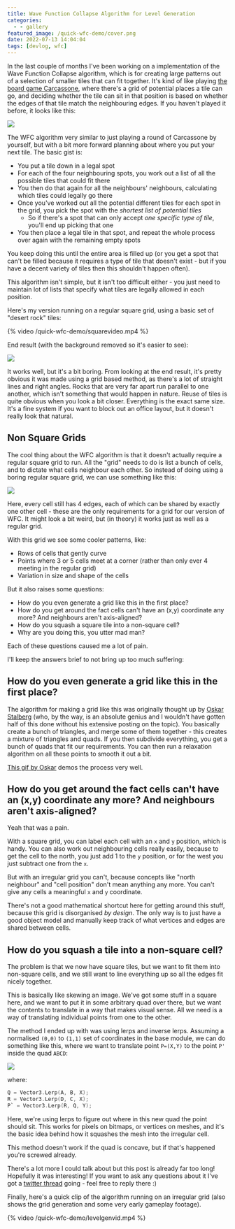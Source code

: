 ```yaml
---
title: Wave Function Collapse Algorithm for Level Generation
categories:
  - - gallery
featured_image: /quick-wfc-demo/cover.png
date: 2022-07-13 14:04:04
tags: [devlog, wfc]
---
```


In the last couple of months I've been working on a implementation of the Wave Function Collapse algorithm, which is for creating large patterns out of a selection of smaller tiles that can fit together. It's kind of like playing [the board game Carcassone](https://www.google.com/search?q=carcassonne+game&tbm=isch), where there's a grid of potential places a tile can go, and deciding whether the tile can sit in that position is based on whether the edges of that tile match the neighbouring edges. If you haven't played it before, it looks like this:

![](quick-wfc-demo/carcassonne.jpg)

The WFC algorithm very similar to just playing a round of Carcassone by yourself, but with a bit more forward planning about where you put your next tile. The basic gist is:

- You put a tile down in a legal spot
- For each of the four neighbouring spots, you work out a list of all the possible tiles that could fit there
- You then do that again for all the neighbours' neighbours, calculating which tiles could legally go there
- Once you've worked out all the potential different tiles for each spot in the grid, you pick the spot with the _shortest list of potential tiles_
  - So if there's a spot that can only accept _one specific type of tile_, you'll end up picking that one
- You then place a legal tile in that spot, and repeat the whole process over again with the remaining empty spots

You keep doing this until the entire area is filled up (or you get a spot that can't be filled because it requires a type of tile that doesn't exist - but if you have a decent variety of tiles then this shouldn't happen often).

This algorithm isn't simple, but it isn't too difficult either - you just need to maintain lot of lists that specify what tiles are legally allowed in each position.

Here's my version running on a regular square grid, using a basic set of "desert rock" tiles:

{% video /quick-wfc-demo/squarevideo.mp4 %}

End result (with the background removed so it's easier to see):

<!--- more -->

![](quick-wfc-demo/square-blue-background.PNG)

It works well, but it's a bit boring. From looking at the end result, it's pretty obvious it was made using a grid based method, as there's a lot of straight lines and right angles. Rocks that are very far apart run parallel to one another, which isn't something that would happen in nature. Reuse of tiles is quite obvious when you look a bit closer. Everything is the exact same size. It's a fine system if you want to block out an office layout, but it doesn't really look that natural.


## Non Square Grids

The cool thing about the WFC algorithm is that it doesn't actually require a regular square grid to run. All the "grid" needs to do is list a bunch of cells, and to dictate what cells neighbour each other. So instead of doing using a boring regular square grid, we can use something like this:

![](quick-wfc-demo/cover.png)

Here, every cell still has 4 edges, each of which can be shared by exactly one other cell - these are the only requirements for a grid for our version of WFC. It might look a bit weird, but (in theory) it works just as well as a regular grid.

With this grid we see some cooler patterns, like:
- Rows of cells that gently curve
- Points where 3 or 5 cells meet at a corner (rather than only ever 4 meeting in the regular grid)
- Variation in size and shape of the cells

But it also raises some questions:

- How do you even generate a grid like this in the first place?
- How do you get around the fact cells can't have an (x,y) coordinate any more? And neighbours aren't axis-aligned?
- How do you squash a square tile into a non-square cell?
- Why are you doing this, you utter mad man?

Each of these questions caused me a lot of pain.

I'll keep the answers brief to not bring up too much suffering:

## How do you even generate a grid like this in the first place?

The algorithm for making a grid like this was originally thought up by [Oskar Stalberg](https://twitter.com/OskSta/status/1147778221058023424) (who, by the way, is an absolute genius and I wouldn't have gotten half of this done without his extensive posting on the topic). You basically create a bunch of triangles, and merge some of them together - this creates a mixture of triangles and quads. If you then subdivide everything, you get a bunch of quads that fit our requirements. You can then run a relaxation algorithm on all these points to smooth it out a bit. 

[This gif by Oskar](https://twitter.com/OskSta/status/1147881669350891521) demos the process very well.

## How do you get around the fact cells can't have an (x,y) coordinate any more? And neighbours aren't axis-aligned?

Yeah that was a pain. 

With a square grid, you can label each cell with an `x` and `y` position, which is handy. You can also work out neighbouring cells really easily, because to get the cell to the north, you just add 1 to the `y` position, or for the west you just subtract one from the `x`.

But with an irregular grid you can't, because concepts like "north neighbour" and "cell position" don't mean anything any more. You can't give any cells a meaningful `x` and `y` coordinate.

There's not a good mathematical shortcut here for getting around this stuff, because this grid is disorganised _by design_. The only way is to just have a good object model and manually keep track of what vertices and edges are shared between cells.


## How do you squash a tile into a non-square cell?

The problem is that we now have square tiles, but we want to fit them into non-square cells, and we still want to line everything up so all the edges fit nicely together.

This is basically like skewing an image.
We've got some stuff in a square here, and we want to put it in some arbitrary quad over there, but we want the contents to translate in a way that makes visual sense. All we need is a way of translating individual points from one to the other.

The method I ended up with was using lerps and inverse lerps. Assuming a normalised `(0,0)` to `(1,1)` set of coordinates in the base module, we can do something like this, where we want to translate point `P=(X,Y)` to the point `P'` inside the quad `ABCD`:

![](quick-wfc-demo/skewing.png)

where:
``` c
Q = Vector3.Lerp(A, B, X);
R = Vector3.Lerp(D, C, X);
P` = Vector3.Lerp(R, Q, Y);
```

Here, we're using lerps to figure out where in this new quad the point should sit. This works for pixels on bitmaps, or vertices on meshes, and it's the basic idea behind how it squashes the mesh into the irregular cell. 

This method doesn't work if the quad is concave, but if that's happened you're screwed already.


There's a lot more I could talk about but this post is already far too long! Hopefully it was interesting! If you want to ask any questions about it I've got a [twitter thread](https://twitter.com/zappablamma/status/1546919431107911680) going - feel free to reply there :)

Finally, here's a quick clip of the algorithm running on an irregular grid (also shows the grid generation and some very early gameplay footage).

{% video /quick-wfc-demo/levelgenvid.mp4 %}